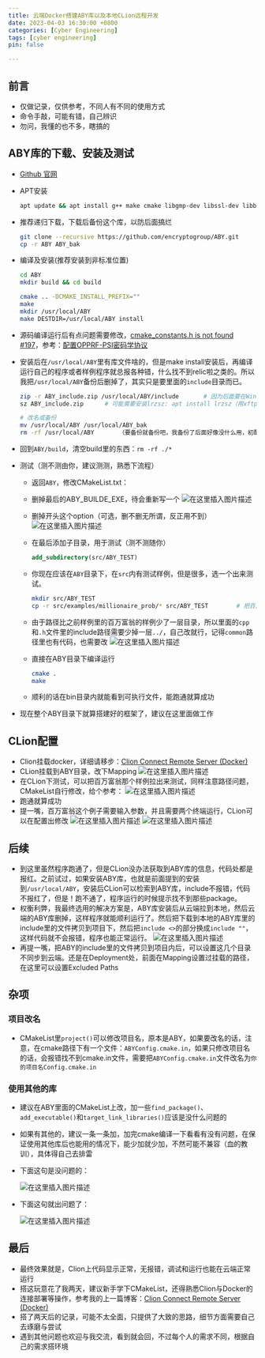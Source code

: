 ```yaml
---
title: 云端Docker搭建ABY库以及本地CLion远程开发
date: 2023-04-03 16:30:00 +0800
categories: [Cyber Engineering]
tags: [cyber engineering]
pin: false

---
```


## 前言
- 仅做记录，仅供参考，不同人有不同的使用方式
- 命令手敲，可能有错，自己辨识
- 勿问，我懂的也不多，瞎搞的



## ABY库的下载、安装及测试

- [Github 官网](https://github.com/encryptogroup/ABY)

- APT安装

  ```bash
  apt update && apt install g++ make cmake libgmp-dev libssl-dev libboost-all-dev -y
  ```

- 推荐递归下载，下载后备份这个库，以防后面搞烂
	```bash
	git clone --recursive https://github.com/encryptogroup/ABY.git
	cp -r ABY ABY_bak
	```
	
- 编译及安装(推荐安装到非标准位置)
	```bash
	cd ABY
	mkdir build && cd build
	
	cmake .. -DCMAKE_INSTALL_PREFIX=""
	make
	mkdir /usr/local/ABY
	make DESTDIR=/usr/local/ABY install
	```
	
- 源码编译运行后有点问题需要修改，[cmake_constants.h is not found #197](https://github.com/encryptogroup/ABY/issues/197)，参考：[配置OPPRF-PSI密码学协议](https://blog.csdn.net/weixin_45993094/article/details/126417101)

- 安装后在`/usr/local/ABY`里有库文件啥的，但是make install安装后，再编译运行自己的程序或者样例程序就总报各种错，什么找不到relic啦之类的。所以我把`/usr/local/ABY`备份后删掉了，其实只是要里面的`include`目录而已。
	```bash
	zip -r ABY_include.zip /usr/local/ABY/include		# 因为后面要在Windows下使用，用zip打包方便一点（而且我也不熟tar命令...）
	sz ABY_include.zip		# 可能需要安装lrzsz: apt install lrzsz（用xftp当我没说）
	
	# 改名或备份
	mv /usr/local/ABY /usr/local/ABY_bak
	rm -rf /usr/local/ABY		（要备份就备份吧，我备份了后面好像没什么用，初配建议还是备个份，推荐改名）
	```
	
- 回到`ABY/build`，清空build里的东西：`rm -rf ./*`

- 测试（测不测由你，建议测测，熟悉下流程）
	- 返回`ABY`，修改CMakeList.txt：
	- 删掉最后的ABY_BUILDE_EXE，待会重新写一个
	   ![在这里插入图片描述](/assets/img/a4cce58d0065432aa86ac432b02e9019.png)
	
	- 删掉开头这个option（可选，删不删无所谓，反正用不到）![在这里插入图片描述](/assets/img/8c0d775c08614bfdb5102354f160037e.png)
	- 在最后添加子目录，用于测试（测不测随你）
	  ```cmake
	  add_subdirectory(src/ABY_TEST)
	  ```
	- 你现在应该在`ABY`目录下，在`src`内有测试样例，但是很多，选一个出来测试。
	  ```bash
	  mkdir src/ABY_TEST
	  cp -r src/examples/millionaire_prob/* src/ABY_TEST		# 把百万富翁的样例copy出来
	  ```
	- 由于路径比之前样例里的百万富翁的样例少了一层目录，所以里面的`cpp`和`.h`文件里的include路径需要少掉一层`../`，自己改就行，记得`common`路径里也有代码，也需要改
	  ![在这里插入图片描述](/assets/img/3665e3c8784e4bc49b91a6ae0cf075f8.png)
	- 直接在ABY目录下编译运行
	  ```bash
	  cmake .
	  make
	  ```
	- 顺利的话在bin目录内就能看到可执行文件，能跑通就算成功
	
- 现在整个ABY目录下就算搭建好的框架了，建议在这里面做工作

## CLion配置
- Clion挂载docker，详细请移步：[Clion Connect Remote Server (Docker)](../Clion_Remote_Server/)
- CLion挂载到ABY目录，改下Mapping
![在这里插入图片描述](/assets/img/feda4de96e124c87ba772c0af94ebe93.png)
- 在CLion下测试，可以把百万富翁那个样例拉出来测试，同样注意路径问题，CMakeList自行修改，给个参考：
![在这里插入图片描述](/assets/img/5ad464e7eec3480286b735866058dda4.png)
- 跑通就算成功
- 提一嘴，百万富翁这个例子需要输入参数，并且需要两个终端运行，CLion可以在配置出修改
![在这里插入图片描述](/assets/img/5e3583f3eda247d4b7dece1796fef220.png)
![在这里插入图片描述](/assets/img/5c13edf397fb4d38b600ac0de98dc519.png)



## 后续

- 到这里虽然程序跑通了，但是CLion没办法获取到ABY库的信息，代码处都是报红。之前试过，如果安装ABY库，也就是前面提到的安装到`/usr/local/ABY`，安装后CLion可以检索到ABY库，include不报错，代码不报红了，但是！跑不通了，程序运行的时候提示找不到那些package。
- 权衡利弊，我最终选用的解决方案是，ABY库安装后从云端拉到本地，然后云端的ABY库删掉，这样程序就能顺利运行了。然后把下载到本地的ABY库里的include里的文件拷贝到项目下，然后把`include <>`的部分换成`include ""`，这样代码就不会报错，程序也能正常运行。
![在这里插入图片描述](/assets/img/23dd17e382c04ad4a51f72e9e43552cf.png)
- 再提一嘴，把ABY的include里的文件拷贝到项目内后，可以设置这几个目录不同步到云端。还是在Deployment处，前面在Mapping设置过挂载的路径，在这里可以设置Excluded Paths

## 杂项
### 项目改名
- CMakeList里`project()`可以修改项目名，原本是ABY，如果要改名的话，注意，在cmake路径下有一个文件：`ABYConfig.cmake.in`，如果只修改项目名的话，会报错找不到cmake.in文件，需要把`ABYConfig.cmake.in`文件改名为`你的项目名Config.cmake.in`



### 使用其他的库

- 建议在ABY里面的CMakeList上改，加一些`find_package()`、`add_executable()`和`target_link_libraries()`应该是没什么问题的
- 如果有其他的，建议一条一条加，加完cmake编译一下看看有没有问题，在保证使用其他库后也能用的情况下，能少加就少加，不然可能不兼容（血的教训），具体得自己去排雷
- 下面这句是没问题的：

	![在这里插入图片描述](/assets/img/cde57a8fb2bb4df8a74c4fc0154c4289.png)
- 下面这句就出问题了：

	![在这里插入图片描述](/assets/img/082c5a53d87847d48d1e8f738d76b807.png)



## 最后

- 最终效果就是，Clion上代码显示正常，无报错，调试和运行也能在云端正常运行
- 搭这玩意花了我两天，建议新手学下CMakeList，还得熟悉Clion与Docker的连接部署等操作，参考我的上一篇博客：[Clion Connect Remote Server (Docker)](../Clion_Remote_Server/)
- 搭了两天后的记录，可能不太全面，只提供了大致的思路，细节方面需要自己去琢磨与尝试
- 遇到其他问题也欢迎与我交流，看到就会回，不过每个人的需求不同，根据自己的需求搭环境